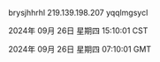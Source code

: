 brysjhhrhl 219.139.198.207 yqqlmgsycl

2024年 09月 26日 星期四 15:10:01 CST

2024年 09月 26日 星期四 07:10:01 GMT
